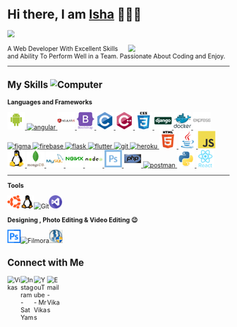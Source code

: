 
<h1>Hi there, I am <a href="https://github.com/IshAJi" target="_blank">Isha</a> 🙋🏽‍♂️</h1> 

![](https://visitor-badge.glitch.me/badge?page_id=vikashdz) 

<img align='right' src="https://media.giphy.com/media/LmNwrBhejkK9EFP504/giphy.gif" width="230">

A Web Developer With Excellent Skills and Ability To Perform Well in a Team. Passionate About Coding and Enjoy.

---------------------------------------------------------------------------------------------------------------

 ## My Skills <img alt="Computer" width="40px" src="https://img.icons8.com/external-vitaliy-gorbachev-lineal-color-vitaly-gorbachev/60/000000/external-computer-internet-security-vitaliy-gorbachev-lineal-color-vitaly-gorbachev.png"/>

 **Languages and Frameworks**
 
<p align="left"> <a href="https://developer.android.com" target="_blank"> <img src="https://raw.githubusercontent.com/devicons/devicon/master/icons/android/android-original-wordmark.svg" alt="android" width="40" height="40"/> </a> <a href="https://angular.io" target="_blank"> <img src="https://angular.io/assets/images/logos/angular/angular.svg" alt="angular" width="40" height="40"/> </a> <a href="https://angular.io" target="_blank"> <img src="https://raw.githubusercontent.com/devicons/devicon/master/icons/angularjs/angularjs-original-wordmark.svg" alt="angularjs" width="40" height="40"/> </a> <a href="https://getbootstrap.com" target="_blank"> <img src="https://raw.githubusercontent.com/devicons/devicon/master/icons/bootstrap/bootstrap-plain-wordmark.svg" alt="bootstrap" width="40" height="40"/> </a> <a href="https://www.cprogramming.com/" target="_blank"> <img src="https://raw.githubusercontent.com/devicons/devicon/master/icons/c/c-original.svg" alt="c" width="40" height="40"/> </a> <a href="https://www.w3schools.com/cpp/" target="_blank"> <img src="https://raw.githubusercontent.com/devicons/devicon/master/icons/cplusplus/cplusplus-original.svg" alt="cplusplus" width="40" height="40"/> </a> <a href="https://www.w3schools.com/css/" target="_blank"> <img src="https://raw.githubusercontent.com/devicons/devicon/master/icons/css3/css3-original-wordmark.svg" alt="css3" width="40" height="40"/> </a> <a href="https://www.djangoproject.com/" target="_blank"> <img src="https://raw.githubusercontent.com/devicons/devicon/master/icons/django/django-original.svg" alt="django" width="40" height="40"/> </a> <a href="https://www.docker.com/" target="_blank"> <img src="https://raw.githubusercontent.com/devicons/devicon/master/icons/docker/docker-original-wordmark.svg" alt="docker" width="40" height="40"/> </a> <a href="https://expressjs.com" target="_blank"> <img src="https://raw.githubusercontent.com/devicons/devicon/master/icons/express/express-original-wordmark.svg" alt="express" width="40" height="40"/> </a> <a href="https://www.figma.com/" target="_blank"> <img src="https://www.vectorlogo.zone/logos/figma/figma-icon.svg" alt="figma" width="40" height="40"/> </a> <a href="https://firebase.google.com/" target="_blank"> <img src="https://www.vectorlogo.zone/logos/firebase/firebase-icon.svg" alt="firebase" width="40" height="40"/> </a> <a href="https://flask.palletsprojects.com/" target="_blank"> <img src="https://www.vectorlogo.zone/logos/pocoo_flask/pocoo_flask-icon.svg" alt="flask" width="40" height="40"/> </a> <a href="https://flutter.dev" target="_blank"> <img src="https://www.vectorlogo.zone/logos/flutterio/flutterio-icon.svg" alt="flutter" width="40" height="40"/> </a> <a href="https://git-scm.com/" target="_blank"> <img src="https://www.vectorlogo.zone/logos/git-scm/git-scm-icon.svg" alt="git" width="40" height="40"/> </a> <a href="https://heroku.com" target="_blank"> <img src="https://www.vectorlogo.zone/logos/heroku/heroku-icon.svg" alt="heroku" width="40" height="40"/> </a> <a href="https://www.w3.org/html/" target="_blank"> <img src="https://raw.githubusercontent.com/devicons/devicon/master/icons/html5/html5-original-wordmark.svg" alt="html5" width="40" height="40"/> </a> <a href="https://www.java.com" target="_blank"> <img src="https://raw.githubusercontent.com/devicons/devicon/master/icons/java/java-original.svg" alt="java" width="40" height="40"/> </a> <a href="https://developer.mozilla.org/en-US/docs/Web/JavaScript" target="_blank"> <img src="https://raw.githubusercontent.com/devicons/devicon/master/icons/javascript/javascript-original.svg" alt="javascript" width="40" height="40"/> </a> <a href="https://www.linux.org/" target="_blank"> <img src="https://raw.githubusercontent.com/devicons/devicon/master/icons/linux/linux-original.svg" alt="linux" width="40" height="40"/> </a> <a href="https://www.mongodb.com/" target="_blank"> <img src="https://raw.githubusercontent.com/devicons/devicon/master/icons/mongodb/mongodb-original-wordmark.svg" alt="mongodb" width="40" height="40"/> </a> <a href="https://www.mysql.com/" target="_blank"> <img src="https://raw.githubusercontent.com/devicons/devicon/master/icons/mysql/mysql-original-wordmark.svg" alt="mysql" width="40" height="40"/> </a> <a href="https://www.nginx.com" target="_blank"> <img src="https://raw.githubusercontent.com/devicons/devicon/master/icons/nginx/nginx-original.svg" alt="nginx" width="40" height="40"/> </a> <a href="https://nodejs.org" target="_blank"> <img src="https://raw.githubusercontent.com/devicons/devicon/master/icons/nodejs/nodejs-original-wordmark.svg" alt="nodejs" width="40" height="40"/> </a> <a href="https://www.photoshop.com/en" target="_blank"> <img src="https://raw.githubusercontent.com/devicons/devicon/master/icons/photoshop/photoshop-line.svg" alt="photoshop" width="40" height="40"/> </a> <a href="https://www.php.net" target="_blank"> <img src="https://raw.githubusercontent.com/devicons/devicon/master/icons/php/php-original.svg" alt="php" width="40" height="40"/> </a> <a href="https://postman.com" target="_blank"> <img src="https://www.vectorlogo.zone/logos/getpostman/getpostman-icon.svg" alt="postman" width="40" height="40"/> </a> <a href="https://www.python.org" target="_blank"> <img src="https://raw.githubusercontent.com/devicons/devicon/master/icons/python/python-original.svg" alt="python" width="40" height="40"/> </a> <a href="https://reactjs.org/" target="_blank"> <img src="https://raw.githubusercontent.com/devicons/devicon/master/icons/react/react-original-wordmark.svg" alt="react" width="40" height="40"/> </a> </p>

 
 ---------------------------------------------------------------------------------------------------------------
 
 
 **Tools**
 
 <img alt="Ubuntu" width="30px" src="https://github.com/VikasDz/VikasDz/blob/main/ubuntu.png"/><img alt="Linux" width="30px" src="https://github.com/VikasDz/VikasDz/blob/main/linux.png"/><img alt="Git" width="30px" src="https://img.icons8.com/color/48/000000/github--v1.png"/><img alt="VSCode" width="30px" src="https://github.com/VikasDz/VikasDz/blob/main/visual-studio.png"/>

 
 **Designing , Photo Editing & Video Editing 😉**

<img alt="Adobe Photoshop" width="30px" src="https://github.com/VikasDz/VikasDz/blob/main/adobe-photoshop.png"/><img alt="Filmora" width="30px" src="https://img.icons8.com/color/48/000000/filmora.png"/><img alt="Morpheus" width="30px" src="https://github.com/VikasDz/VikasDz/blob/main/Capture.PNG"/>

 

 **Connect with Me**
---
[<img align="left" alt="Vikas" width="30px" src="https://img.icons8.com/color/48/000000/github--v1.png" />](https://github.com/VikasDz) [<img align="left" alt="Instagram - SatYam" width="30px" src="https://img.icons8.com/color/48/000000/instagram" />](https://www.instagram.com/satya.py)[<img align="left" alt="YouTube - Mr Vikas " width="30px" src="https://img.icons8.com/color/48/000000/youtube" />](https://www.youtube.com/channel/UCvGZsfaVeSZAczWXB1VwNZQ) [<img align="left" alt="Email -Vikas" width="30px" src="https://img.icons8.com/color/48/000000/gmail"/>](https://mail.google.com/vikashraj979898gmail.com)

